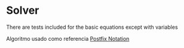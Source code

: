 # Solver

There are tests included for the basic equations except with variables

Algoritmo usado como referencia [Postfix Notation](http://www.cs.nthu.edu.tw/~wkhon/ds/ds10/tutorial/tutorial2.pdf)
